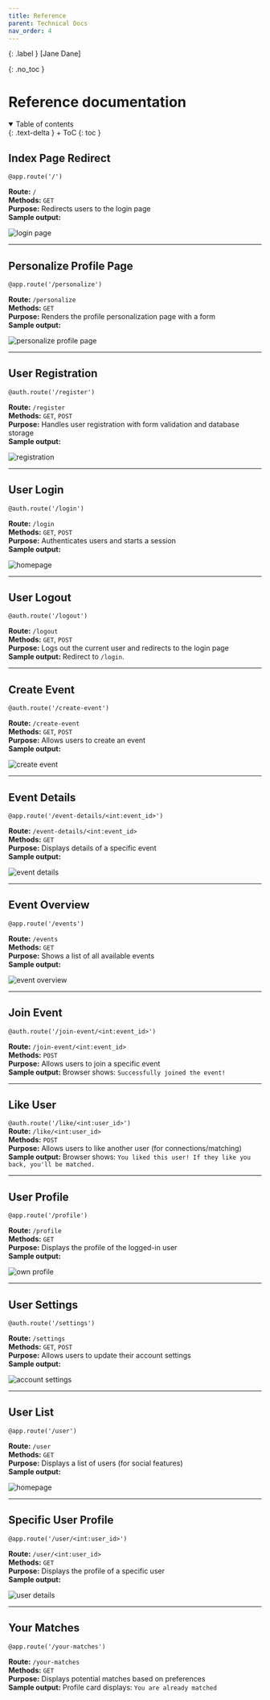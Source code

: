 ```yaml
---
title: Reference
parent: Technical Docs
nav_order: 4
---
```


{: .label }
[Jane Dane]

{: .no_toc }
# Reference documentation

<details open markdown="block">
{: .text-delta }
<summary>Table of contents</summary>
+ ToC
{: toc }
</details>


## Index Page Redirect
`@app.route('/')`

**Route:** `/`  
**Methods:** `GET`  
**Purpose:** Redirects users to the login page  
**Sample output:** 

![login page](assets/images/login-screen.png) 

---

## Personalize Profile Page

`@app.route('/personalize')`  

**Route:** `/personalize`  
**Methods:** `GET`  
**Purpose:** Renders the profile personalization page with a form  
**Sample output:** 

![personalize profile page](assets/images/personalize-profile.png) 

---

## User Registration

`@auth.route('/register')` 

**Route:** `/register`  
**Methods:** `GET`, `POST`  
**Purpose:** Handles user registration with form validation and database storage  
**Sample output:** 

![registration](assets/images/registration.png) 

---

## User Login  

`@auth.route('/login')` 

**Route:** `/login`  
**Methods:** `GET`, `POST`  
**Purpose:** Authenticates users and starts a session  
**Sample output:** 

![homepage](assets/images/user-overview.png) 

---

## User Logout  

`@auth.route('/logout')`

**Route:** `/logout`  
**Methods:** `GET`, `POST`  
**Purpose:** Logs out the current user and redirects to the login page  
**Sample output:** Redirect to `/login`.  

---

## Create Event

`@auth.route('/create-event')`

**Route:** `/create-event`  
**Methods:** `GET`, `POST`  
**Purpose:** Allows users to create an event  
**Sample output:** 

![create event](assets/images/create-event.png) 

---

## Event Details

`@app.route('/event-details/<int:event_id>')`

**Route:** `/event-details/<int:event_id>`  
**Methods:** `GET`  
**Purpose:** Displays details of a specific event  
**Sample output:** 

![event details](assets/images/event-details.png) 

---

## Event Overview

`@app.route('/events')`

**Route:** `/events`  
**Methods:** `GET`  
**Purpose:** Shows a list of all available events  
**Sample output:** 

![event overview](assets/images/event-overview.png) 

---

## Join Event

`@auth.route('/join-event/<int:event_id>')`

**Route:** `/join-event/<int:event_id>`  
**Methods:** `POST`  
**Purpose:** Allows users to join a specific event  
**Sample output:** Browser shows: `Successfully joined the event!`

---

## Like User

`@auth.route('/like/<int:user_id>')`  
**Route:** `/like/<int:user_id>`  
**Methods:** `POST`  
**Purpose:** Allows users to like another user (for connections/matching)  
**Sample output:** Browser shows: `You liked this user! If they like you back, you'll be matched.`

---

## User Profile

`@app.route('/profile')`

**Route:** `/profile`  
**Methods:** `GET`  
**Purpose:** Displays the profile of the logged-in user  
**Sample output:** 

![own profile](assets/images/own-profile.png) 

---

## User Settings

`@auth.route('/settings')`

**Route:** `/settings`  
**Methods:** `GET`, `POST`  
**Purpose:** Allows users to update their account settings  
**Sample output:** 

![account settings](assets/images/account-settings.png) 

---

## User List

`@app.route('/user')`

**Route:** `/user`  
**Methods:** `GET`  
**Purpose:** Displays a list of users (for social features)  
**Sample output:** 

![homepage](assets/images/user-overview.png) 

---

## Specific User Profile

`@app.route('/user/<int:user_id>')`

**Route:** `/user/<int:user_id>`  
**Methods:** `GET`  
**Purpose:** Displays the profile of a specific user  
**Sample output:** 

![user details](assets/images/user-details.png) 

---

## Your Matches

`@app.route('/your-matches')`

**Route:** `/your-matches`  
**Methods:** `GET`  
**Purpose:** Displays potential matches based on preferences  
**Sample output:** Profile card displays: `You are already matched`